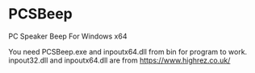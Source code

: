 # PCSBeep
PC Speaker Beep For Windows x64

You need PCSBeep.exe and inpoutx64.dll from bin for program to work.
inpout32.dll and inpoutx64.dll are from https://www.highrez.co.uk/
